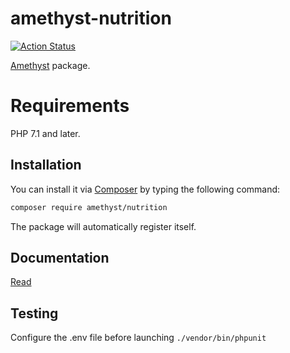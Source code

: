 # amethyst-nutrition

[![Action Status](https://github.com/amethyst-php/nutrition/workflows/test/badge.svg)](https://github.com/amethyst-php/nutrition/actions)

[Amethyst](https://github.com/amethyst-php/amethyst) package.

# Requirements

PHP 7.1 and later.

## Installation

You can install it via [Composer](https://getcomposer.org/) by typing the following command:

```bash
composer require amethyst/nutrition
```

The package will automatically register itself.

## Documentation

[Read](docs/index.md)

## Testing

Configure the .env file before launching `./vendor/bin/phpunit`
